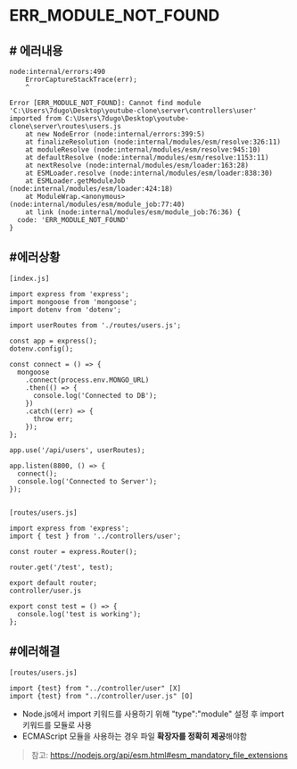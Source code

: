 # ERR_MODULE_NOT_FOUND

## # 에러내용

```
node:internal/errors:490
    ErrorCaptureStackTrace(err);
    ^

Error [ERR_MODULE_NOT_FOUND]: Cannot find module 'C:\Users\7dugo\Desktop\youtube-clone\server\controllers\user' imported from C:\Users\7dugo\Desktop\youtube-clone\server\routes\users.js
    at new NodeError (node:internal/errors:399:5)
    at finalizeResolution (node:internal/modules/esm/resolve:326:11)
    at moduleResolve (node:internal/modules/esm/resolve:945:10)
    at defaultResolve (node:internal/modules/esm/resolve:1153:11)
    at nextResolve (node:internal/modules/esm/loader:163:28)
    at ESMLoader.resolve (node:internal/modules/esm/loader:838:30)
    at ESMLoader.getModuleJob (node:internal/modules/esm/loader:424:18)
    at ModuleWrap.<anonymous> (node:internal/modules/esm/module_job:77:40)
    at link (node:internal/modules/esm/module_job:76:36) {
  code: 'ERR_MODULE_NOT_FOUND'
}
```

## #에러상황

```
[index.js]

import express from 'express';
import mongoose from 'mongoose';
import dotenv from 'dotenv';

import userRoutes from './routes/users.js';

const app = express();
dotenv.config();

const connect = () => {
  mongoose
    .connect(process.env.MONGO_URL)
    .then(() => {
      console.log('Connected to DB');
    })
    .catch((err) => {
      throw err;
    });
};

app.use('/api/users', userRoutes);

app.listen(8800, () => {
  connect();
  console.log('Connected to Server');
});


[routes/users.js]

import express from 'express';
import { test } from '../controllers/user';

const router = express.Router();

router.get('/test', test);

export default router;
controller/user.js

export const test = () => {
  console.log('test is working');
};
```

## #에러해결

`[routes/users.js]`

`import {test} from "../controller/user" [X]`  
`import {test} from "../controller/user.js" [O]`

- Node.js에서 import 키워드를 사용하기 위해 "type":"module" 설정 후 import 키워드를 모듈로 사용
- ECMAScript 모듈을 사용하는 경우 파일 **확장자를 정확히 제공**해야함

> 참고: https://nodejs.org/api/esm.html#esm_mandatory_file_extensions
